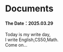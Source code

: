 # Documents

#### The Date：2025.03.29
Today is my write day,  
I write English,CS50,Math.  
Come on...  
